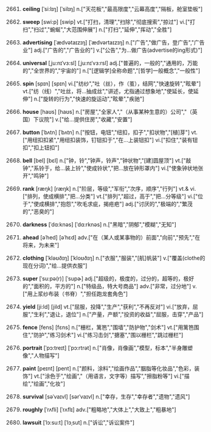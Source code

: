 2661. **ceiling**
[ˈsi:lɪŋ]  [ˈsilɪŋ]
n.["天花板","最高限度","云幕高度","隔板，舱室垫板"]  

2662. **sweep**
[swi:p]  [swip]
vt.["打扫，清理","扫除","彻底搜索","掠过"]  vi.["打扫","扫过","蜿蜒","大范围伸展"]  n.["打扫","延伸","挥动","全胜"]  

2663. **advertising**
[ˈædvətaɪzɪŋ]  [ˈædvərtaɪzɪŋ]
n.["广告","做广告，登广告","广告业"]  adj.["广告的","广告业的"]  v.["公告","为…做广告(advertise的ing形式)"]  

2664. **universal**
[ˌju:nɪˈvɜ:sl]  [ˌju:nɪˈvɜ:rsl]
adj.["普遍的，一般的","通用的，万能的","全世界的","宇宙的"]  n.["[逻辑学]全称命题","[哲学]一般概念","一般性"]  

2665. **spin**
[spɪn]  [spɪn]
vi.["纺纱","吐（丝），作（茧），结网","快速旋转","眩晕"]  vt.["纺（线）","吐丝，将…抽成丝","讲述，尤指通过想象地","使延长，使延伸"]  n.["旋转的行为","快速的旋运动","眩晕","疾驰"]  

2666. **house**
[haʊs]  [haʊs]
n.["房屋","全家人","（从事某种生意的）公司","（英国）下议院"]  v.["给…提供住房","收藏","安置"]  

2667. **button**
[ˈbʌtn]  [ˈbʌtn]
n.["按钮，电钮","纽扣，扣子","扣状物","[植]芽"]  vt.["用纽扣扣紧","用纽扣装饰，钉钮扣于","在…上装钮扣"]  vi.["扣住","装有钮扣","扣上钮扣"]  

2668. **bell**
[bel]  [bɛl]
n.["钟，铃","钟声，铃声","钟状物","[建]圆屋顶"]  vt.["敲钟","系铃于，给…装上铃","使成铃状","把…放在钟形罩内"]  vi.["使象钟状地张开","鸣钟"]  

2669. **rank**
[ræŋk]  [ræŋk]
n.["阶层，等级","军衔","次序，顺序","行列"]  vt.& vi.["排列，使成横排","把…分类"]  vt.["排列","超过，高于","把…分等级"]  vi.["位于","使成横排","抱怨","吹毛求疵，揭疮疤"]  adj.["讨厌的","极端的","繁茂的","恶臭的"]  

2670. **darkness**
[ˈdɑ:knəs]  [ˈdɑ:rknəs]
n.["黑暗","阴郁","模糊","无知"]  

2671. **ahead**
[əˈhed]  [əˈhɛd]
adv.["在（某人或某事物的）前面","向前","预先","在将来，为未来"]  

2672. **clothing**
[ˈkləʊðɪŋ]  [ˈkloʊðɪŋ]
n.["衣服","服装","[航]帆装"]  v.["覆盖(clothe的现在分词)","给…提供衣服"]  

2673. **super**
[ˈsu:pə(r)]  [ˈsupɚ]
adj.["超级的，极度的，过分的，超等的，极好的","面积的，平方的"]  n.["特级品，特大号商品"]  adv.["非常，过分地"]  v.["用上浆纱布装（书脊）","担任跑龙套角色"]  

2674. **yield**
[ji:ld]  [jild]
vt.["屈服，投降","生产","获利","不再反对"]  vi.["放弃，屈服","生利","退让，退位"]  n.["产量，产额","投资的收益","屈服，击穿","产品"]  

2675. **fence**
[fens]  [fɛns]
n.["栅栏，篱笆","围墙","防护物","剑术"]  vt.["用篱笆围住","防护","练习剑术"]  vi.["练习击剑","搪塞","围以栅栏","跳过栅栏"]  

2676. **portrait**
[ˈpɔ:treɪt]  [ˈpɔ:rtrət]
n.["肖像，肖像画","模型，标本","半身雕塑像","人物描写"]  

2677. **paint**
[peɪnt]  [pent]
n.["颜料，涂料","绘画作品","胭脂等化妆品","色彩，装饰"]  vt.["涂色于","绘画","（用语言，文字等）描写","擦脂粉等"]  vi.["描绘","绘画","化妆"]  

2678. **survival**
[səˈvaɪvl]  [sərˈvaɪvl]
n.["幸存，生存","幸存者","遗物","遗风"]  

2679. **roughly**
[ˈrʌfli]  [ˈrʌflɪ]
adv.["粗略地","大体上","大致上","粗暴地"]  

2680. **lawsuit**
[ˈlɔ:su:t]  [ˈlɔˌsut]
n.["诉讼","诉讼案件"]  

